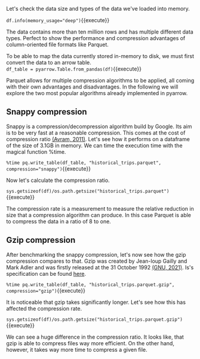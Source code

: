 Let's check the data size and types of the data we've loaded into memory. <br>

`df.info(memory_usage="deep")`{{execute}}

The data contains more than ten million rows and has multiple different data types. Perfect to show the performance and compression advantages of column-oriented file formats like Parquet.

To be able to map the data currently stored in-memory to disk, we must first convert the data to an arrow table.<br>
`df_table = pyarrow.Table.from_pandas(df)`{{execute}}

Parquet allows for multiple compression algorithms to be applied, all coming with their own advantages and disadvantages. In the following we will explore the two most popular algorithms already implemented in pyarrow. 

## Snappy compression 
Snappy is a compression/decompression algorithm build by Google. Its aim is to be very fast at a reasonable compression. This comes at the cost of compression ratio [(Avram, 2011)][1]. Let's see how it performs on a dataframe of the size of 3.1GB in memory. We can time the execution time with the magical function %time. <br>

`%time pq.write_table(df_table, "historical_trips.parquet", compression="snappy")`{{execute}}

Now let's calculate the compression ratio.<br>

`sys.getsizeof(df)/os.path.getsize("historical_trips.parquet")`{{execute}}

The compression rate is a measurement to measure the relative reduction in size that a compression algorithm can produce. In this case Parquet is able to compress the data in a ratio of  8 to one.

## Gzip compression
After benchmarking the snappy compression, let's now see how the gzip compression compares to that. Gzip was created by Jean-loup Gailly and Mark Adler and was firstly released at the 31 October 1992 [(GNU, 2021)][2]. Is's specification can be found [here][3].

`%time pq.write_table(df_table, "historical_trips.parquet.gzip", compression="gzip")`{{execute}}

It is noticeable that gzip takes significantly longer.
Let's see how this has affected the compression rate.<br>

`sys.getsizeof(df)/os.path.getsize("historical_trips.parquet.gzip")`{{execute}}

We can see a huge difference in the compression ratio. It looks like, that gzip is able to compress files way more efficient. On the other hand, however, it takes way more time to compress a given file.




[1]: https://www.infoq.com/news/2011/04/Snappy/
[2]: https://www.gnu.org/software/gzip/manual/gzip.html
[3]: https://www.ietf.org/rfc/rfc1952.txt